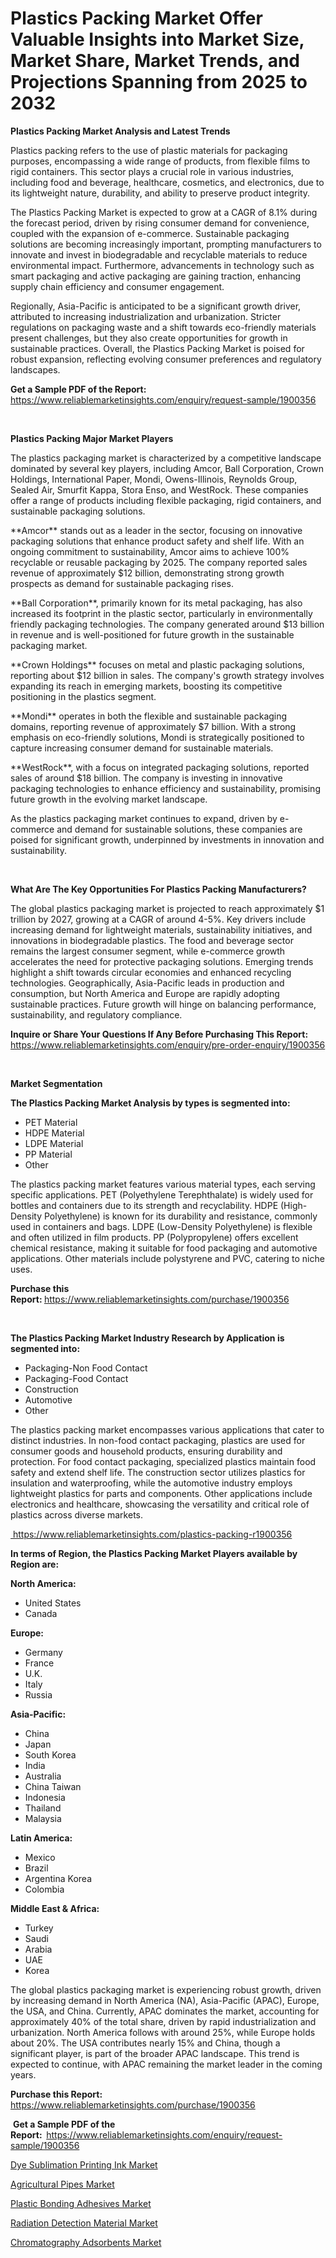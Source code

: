 <p><h1>Plastics Packing Market Offer Valuable Insights into Market Size, Market Share, Market Trends, and Projections Spanning from 2025 to 2032</h1></p><p><strong>Plastics Packing Market Analysis and Latest Trends</strong></p>
<p><p>Plastics packing refers to the use of plastic materials for packaging purposes, encompassing a wide range of products, from flexible films to rigid containers. This sector plays a crucial role in various industries, including food and beverage, healthcare, cosmetics, and electronics, due to its lightweight nature, durability, and ability to preserve product integrity.</p><p>The Plastics Packing Market is expected to grow at a CAGR of 8.1% during the forecast period, driven by rising consumer demand for convenience, coupled with the expansion of e-commerce. Sustainable packaging solutions are becoming increasingly important, prompting manufacturers to innovate and invest in biodegradable and recyclable materials to reduce environmental impact. Furthermore, advancements in technology such as smart packaging and active packaging are gaining traction, enhancing supply chain efficiency and consumer engagement.</p><p>Regionally, Asia-Pacific is anticipated to be a significant growth driver, attributed to increasing industrialization and urbanization. Stricter regulations on packaging waste and a shift towards eco-friendly materials present challenges, but they also create opportunities for growth in sustainable practices. Overall, the Plastics Packing Market is poised for robust expansion, reflecting evolving consumer preferences and regulatory landscapes.</p></p>
<p><strong>Get a Sample PDF of the Report:&nbsp;</strong> <a href="https://www.reliablemarketinsights.com/enquiry/request-sample/1900356?utm_campaign=2225&utm_medium=2&utm_source=Github&utm_content=ia&utm_term=30012025&utm_id=plastics-packing">https://www.reliablemarketinsights.com/enquiry/request-sample/1900356</a></p>
<p>&nbsp;</p>
<p><strong>Plastics Packing Major Market Players</strong></p>
<p><p>The plastics packaging market is characterized by a competitive landscape dominated by several key players, including Amcor, Ball Corporation, Crown Holdings, International Paper, Mondi, Owens-Illinois, Reynolds Group, Sealed Air, Smurfit Kappa, Stora Enso, and WestRock. These companies offer a range of products including flexible packaging, rigid containers, and sustainable packaging solutions.</p><p>**Amcor** stands out as a leader in the sector, focusing on innovative packaging solutions that enhance product safety and shelf life. With an ongoing commitment to sustainability, Amcor aims to achieve 100% recyclable or reusable packaging by 2025. The company reported sales revenue of approximately $12 billion, demonstrating strong growth prospects as demand for sustainable packaging rises.</p><p>**Ball Corporation**, primarily known for its metal packaging, has also increased its footprint in the plastic sector, particularly in environmentally friendly packaging technologies. The company generated around $13 billion in revenue and is well-positioned for future growth in the sustainable packaging market.</p><p>**Crown Holdings** focuses on metal and plastic packaging solutions, reporting about $12 billion in sales. The company's growth strategy involves expanding its reach in emerging markets, boosting its competitive positioning in the plastics segment.</p><p>**Mondi** operates in both the flexible and sustainable packaging domains, reporting revenue of approximately $7 billion. With a strong emphasis on eco-friendly solutions, Mondi is strategically positioned to capture increasing consumer demand for sustainable materials.</p><p>**WestRock**, with a focus on integrated packaging solutions, reported sales of around $18 billion. The company is investing in innovative packaging technologies to enhance efficiency and sustainability, promising future growth in the evolving market landscape.</p><p>As the plastics packaging market continues to expand, driven by e-commerce and demand for sustainable solutions, these companies are poised for significant growth, underpinned by investments in innovation and sustainability.</p></p>
<p>&nbsp;</p>
<p><strong>What Are The Key Opportunities For Plastics Packing Manufacturers?</strong></p>
<p><p>The global plastics packaging market is projected to reach approximately $1 trillion by 2027, growing at a CAGR of around 4-5%. Key drivers include increasing demand for lightweight materials, sustainability initiatives, and innovations in biodegradable plastics. The food and beverage sector remains the largest consumer segment, while e-commerce growth accelerates the need for protective packaging solutions. Emerging trends highlight a shift towards circular economies and enhanced recycling technologies. Geographically, Asia-Pacific leads in production and consumption, but North America and Europe are rapidly adopting sustainable practices. Future growth will hinge on balancing performance, sustainability, and regulatory compliance.</p></p>
<p><strong>Inquire or Share Your Questions If Any Before Purchasing This Report:</strong> <a href="https://www.reliablemarketinsights.com/enquiry/pre-order-enquiry/1900356?utm_campaign=2225&utm_medium=2&utm_source=Github&utm_content=ia&utm_term=30012025&utm_id=plastics-packing">https://www.reliablemarketinsights.com/enquiry/pre-order-enquiry/1900356</a></p>
<p>&nbsp;</p>
<p><strong>Market Segmentation</strong></p>
<p><strong>The Plastics Packing Market Analysis by types is segmented into:</strong></p>
<p><ul><li>PET Material</li><li>HDPE Material</li><li>LDPE Material</li><li>PP Material</li><li>Other</li></ul></p>
<p><p>The plastics packing market features various material types, each serving specific applications. PET (Polyethylene Terephthalate) is widely used for bottles and containers due to its strength and recyclability. HDPE (High-Density Polyethylene) is known for its durability and resistance, commonly used in containers and bags. LDPE (Low-Density Polyethylene) is flexible and often utilized in film products. PP (Polypropylene) offers excellent chemical resistance, making it suitable for food packaging and automotive applications. Other materials include polystyrene and PVC, catering to niche uses.</p></p>
<p><strong>Purchase this Report:&nbsp;</strong><a href="https://www.reliablemarketinsights.com/purchase/1900356?utm_campaign=2225&utm_medium=2&utm_source=Github&utm_content=ia&utm_term=30012025&utm_id=plastics-packing">https://www.reliablemarketinsights.com/purchase/1900356</a></p>
<p>&nbsp;</p>
<p><strong>The Plastics Packing Market Industry Research by Application is segmented into:</strong></p>
<p><ul><li>Packaging-Non Food Contact</li><li>Packaging-Food Contact</li><li>Construction</li><li>Automotive</li><li>Other</li></ul></p>
<p><p>The plastics packing market encompasses various applications that cater to distinct industries. In non-food contact packaging, plastics are used for consumer goods and household products, ensuring durability and protection. For food contact packaging, specialized plastics maintain food safety and extend shelf life. The construction sector utilizes plastics for insulation and waterproofing, while the automotive industry employs lightweight plastics for parts and components. Other applications include electronics and healthcare, showcasing the versatility and critical role of plastics across diverse markets.</p></p>
<p><a href="https://www.reliablemarketinsights.com/plastics-packing-r1900356?utm_campaign=2225&utm_medium=2&utm_source=Github&utm_content=ia&utm_term=30012025&utm_id=plastics-packing">&nbsp;https://www.reliablemarketinsights.com/plastics-packing-r1900356</a></p>
<p><strong>In terms of Region, the Plastics Packing Market Players available by Region are:</strong></p>
<p>
    <p> <strong> North America: </strong>
        <ul>
            <li>United States</li>
            <li>Canada</li>
        </ul>
        </p> 
    <p> <strong> Europe: </strong>
        <ul>
            <li>Germany</li>
            <li>France</li>
            <li>U.K.</li>
            <li>Italy</li>
            <li>Russia</li>
        </ul>
        </p> 
    <p> <strong> Asia-Pacific: </strong>
        <ul>
            <li>China</li>
            <li>Japan</li>
            <li>South Korea</li>
            <li>India</li>
            <li>Australia</li>
            <li>China Taiwan</li>
            <li>Indonesia</li>
            <li>Thailand</li>
            <li>Malaysia</li>
        </ul>
        </p> 
    <p> <strong> Latin America: </strong>
        <ul>
            <li>Mexico</li>
            <li>Brazil</li>
            <li>Argentina Korea</li>
            <li>Colombia</li>
        </ul>
        </p> 
    <p> <strong> Middle East & Africa: </strong>
        <ul>
            <li>Turkey</li>
            <li>Saudi</li>
            <li>Arabia</li>
            <li>UAE</li>
            <li>Korea</li>
        </ul>
    </p>
    </p>
<p><p>The global plastics packaging market is experiencing robust growth, driven by increasing demand in North America (NA), Asia-Pacific (APAC), Europe, the USA, and China. Currently, APAC dominates the market, accounting for approximately 40% of the total share, driven by rapid industrialization and urbanization. North America follows with around 25%, while Europe holds about 20%. The USA contributes nearly 15% and China, though a significant player, is part of the broader APAC landscape. This trend is expected to continue, with APAC remaining the market leader in the coming years.</p></p>
<p><strong>Purchase this Report: </strong><a href="https://www.reliablemarketinsights.com/purchase/1900356?utm_campaign=2225&utm_medium=2&utm_source=Github&utm_content=ia&utm_term=30012025&utm_id=plastics-packing">https://www.reliablemarketinsights.com/purchase/1900356</a></p>
<p>&nbsp;<strong>Get a Sample PDF of the Report:&nbsp;&nbsp;</strong><a href="https://www.reliablemarketinsights.com/enquiry/request-sample/1900356?utm_campaign=2225&utm_medium=2&utm_source=Github&utm_content=ia&utm_term=30012025&utm_id=plastics-packing">https://www.reliablemarketinsights.com/enquiry/request-sample/1900356</a></p>
<p><strong></strong></p>
<p><p><a href="https://www.linkedin.com/pulse/dye-sublimation-printing-ink-market-research-report-in-depth-issve?utm_campaign=2225&utm_medium=2&utm_source=Github&utm_content=ia&utm_term=30012025&utm_id=plastics-packing">Dye Sublimation Printing Ink Market</a></p><p><a href="https://github.com/deyniphytic/Market-Research-Report-List-1/blob/main/agricultural-pipes-market.md?utm_campaign=2225&utm_medium=2&utm_source=Github&utm_content=ia&utm_term=30012025&utm_id=plastics-packing">Agricultural Pipes Market</a></p><p><a href="https://github.com/haaszgettre6/Market-Research-Report-List-1/blob/main/plastic-bonding-adhesives-market.md?utm_campaign=2225&utm_medium=2&utm_source=Github&utm_content=ia&utm_term=30012025&utm_id=plastics-packing">Plastic Bonding Adhesives Market</a></p><p><a href="https://www.linkedin.com/pulse/size-dynamics-expected-growth-radiation-detection-material-tl87e?utm_campaign=2225&utm_medium=2&utm_source=Github&utm_content=ia&utm_term=30012025&utm_id=plastics-packing">Radiation Detection Material Market</a></p><p><a href="https://www.linkedin.com/pulse/global-chromatography-adsorbents-market-forecast-2025-clnhc?utm_campaign=2225&utm_medium=2&utm_source=Github&utm_content=ia&utm_term=30012025&utm_id=plastics-packing">Chromatography Adsorbents Market</a></p></p>